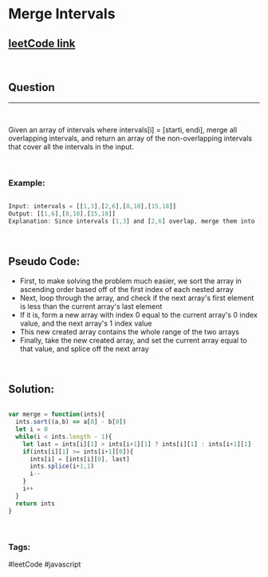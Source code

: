 # Merge Intervals


[1]: https://leetcode.com/problems/merge-intervals/
## [leetCode link][1]

&nbsp;

## Question
---

&nbsp;

Given an array of intervals where intervals[i] = [starti, endi], merge all overlapping intervals, and return an array of the non-overlapping intervals that cover all the intervals in the input.


&nbsp;

### **Example:** 
<!-- code below -->

```javascript

Input: intervals = [[1,3],[2,6],[8,10],[15,18]]
Output: [[1,6],[8,10],[15,18]]
Explanation: Since intervals [1,3] and [2,6] overlap, merge them into [1,6].

```

&nbsp;

## Pseudo Code:
- First, to make solving the problem much easier, we sort the array in ascending order based off of the first index of each nested array
- Next, loop through the array, and check if the next array's first element is less than the current array's last element
- If it is, form a new array with index 0 equal to the current array's 0 index value, and the next array's 1 index value
- This new created array contains the whole range of the two arrays
- Finally, take the new created array, and set the current array equal to that value, and splice off the next array

&nbsp;

## **Solution:**

<!-- code below -->

```javascript

var merge = function(ints){
  ints.sort((a,b) => a[0] - b[0])
  let i = 0
  while(i < ints.length - 1){
    let last = ints[i][1] > ints[i+1][1] ? ints[i][1] : ints[i+1][1]
    if(ints[i][1] >= ints[i+1][0]){
      ints[i] = [ints[i][0], last]
      ints.splice(i+1,1)
      i--
    }
    i++
  }
  return ints
}

```

&nbsp;

### Tags:
#leetCode #javascript